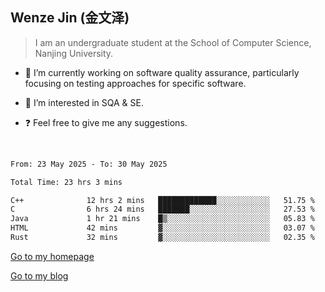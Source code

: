 ## Wenze Jin (金文泽)

> I am an undergraduate student at the School of Computer Science, Nanjing University.

- 🔭 I’m currently working on software quality assurance, particularly focusing on testing approaches for specific software.
  
- 🌱 I’m interested in SQA & SE.
  
- ❓ Feel free to give me any suggestions.  

<br>  

<!--START_SECTION:waka-->

```txt
From: 23 May 2025 - To: 30 May 2025

Total Time: 23 hrs 3 mins

C++              12 hrs 2 mins   █████████████░░░░░░░░░░░░   51.75 %
C                6 hrs 24 mins   ███████░░░░░░░░░░░░░░░░░░   27.53 %
Java             1 hr 21 mins    █▒░░░░░░░░░░░░░░░░░░░░░░░   05.83 %
HTML             42 mins         ▓░░░░░░░░░░░░░░░░░░░░░░░░   03.07 %
Rust             32 mins         ▓░░░░░░░░░░░░░░░░░░░░░░░░   02.35 %
```

<!--END_SECTION:waka-->

[Go to my homepage](https://wenzejin.github.io)

[Go to my blog](https://wenzejin.notion.site/Wenze-Jin-s-Blog-1635e9fa7b6d80b3adcedfacc74aa717?pvs=4)
